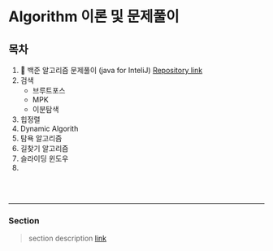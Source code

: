 # Algorithm 이론 및 문제풀이

## 목차
1. :email: 백준 알고리즘 문제풀이 (java for InteliJ) [Repository link](https://github.com/KimUihyeon/Algorithm)
1. 검색
    * 브루트포스
    * MPK
    * 이분탐색
1. 힙정렬
1. Dynamic Algorith
1. 탐욕 알고리즘
1. 길찾기 알고리즘
1. 슬라이딩 윈도우
1. 


<br>
<br>
<hr>

### Section
> section description [link](https://github.com/KimUihyeon/Utility/tree/master/MailService) 
